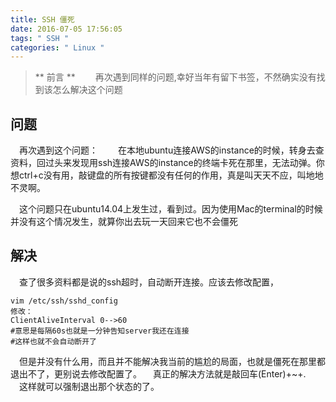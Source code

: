 ```yaml
---
title: SSH 僵死
date: 2016-07-05 17:56:05
tags: " SSH "
categories: " Linux "
---
```


>** 前言 **
　　再次遇到同样的问题,幸好当年有留下书签，不然确实没有找到该怎么解决这个问题

## 问题 ##
　再次遇到这个问题：
 　　在本地ubuntu连接AWS的instance的时候，转身去查资料，回过头来发现用ssh连接AWS的instance的终端卡死在那里，无法动弹。你想ctrl+c没有用，敲键盘的所有按键都没有任何的作用，真是叫天天不应，叫地地不灵啊。

　这个问题只在ubuntu14.04上发生过，看到过。因为使用Mac的terminal的时候并没有这个情况发生，就算你出去玩一天回来它也不会僵死
 
## 解决 ##
　查了很多资料都是说的ssh超时，自动断开连接。应该去修改配置，
```
vim /etc/ssh/sshd_config
修改：
ClientAliveInterval 0-->60
#意思是每隔60s也就是一分钟告知server我还在连接
#这样也就不会自动断开了
```
　但是并没有什么用，而且并不能解决我当前的尴尬的局面，也就是僵死在那里都退出不了，更别说去修改配置了。
　真正的解决方法就是敲回车(Enter)+~+.
　这样就可以强制退出那个状态的了。
